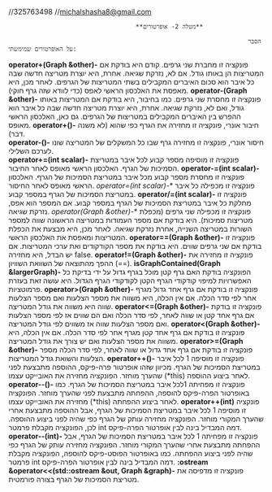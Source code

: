                                        
//325763498
//michalshasha8@gmail.com

                                       **מטלה 2- אופרטורים**
                                                                     
                                                                      הסבר על האופרטורים שמימשתי:
**operator+(Graph &other)-**  פונקציה זו מחברת שני גרפים.
 קודם היא בודקת אם המטריצות הן באותו גודל. אם לא, נזרקת שגיאה. 
 אחרת, היא יוצרת מטריצה חדשה שבה כל איבר הוא סכום האיברים המקבילים בשתי המטריצות של הגרפים.
 לאחר מכן, היא מאפסת את האלכסון הראשי לאפס (כדי לוודא שזה גרף חוקי). 
**operator-(Graph &other)-**  פונקציה זו מחסרת שני גרפים.
 כמו בחיבור, היא בודקת אם המטריצות באותו גודל, ואם לא, נזרקת שגיאה. 
 אחרת, היא יוצרת מטריצה חדשה שבה כל איבר הוא ההפרש בין האיברים המקבילים במטריצות של הגרפים.
 גם כאן, האלכסון הראשי מאופס. 
**operator+()-**  חיבור אונרי, פונקציה זו מחזירה את הגרף כפי שהוא (לא משנה דבר).     
**operator-()-**  חיסור אונרי, פונקציה זו מחזירה גרף שבו כל המשקלים של המטריצה שונו לערכם השלילי.  
**operator+=(int scalar)-**  פונקציה זו מוסיפה מספר קבוע לכל איבר במטריצת הסמיכות של הגרף. האלכסון הראשי מאופס לאחר החיבור.
**operator-=(int scalar)-**  פונקציה זו מחסרת מספר קבוע מכל איבר במטריצת הסמיכות של הגרף. האלכסון  הראשי מאופס לאחר החיסור.
**operator*=(int scalar)-**  פונקציה זו מכפילה כל איבר במטריצת הסמיכות של הגרף במספר קבוע.
**operator/=(int scalar)-**  פונקציה זו מחלקת כל איבר במטריצת הסמיכות של הגרף במספר קבוע. אם המספר הוא אפס, נזרקת שגיאה.
**operator*(Graph &other)-**   פונקציה זו מכפילה שני גרפים (מכפלת מטריצות סמיכות). היא בודקת אם מספר העמודות במטריצה הראשונה שווה למספר השורות במטריצה השנייה, אחרת נזרקת שגיאה. לאחר מכן, היא מבצעת את הכפלת המטריצות ומאפסת את האלכסון הראשי.
**operator==(Graph &other)-**  פונקציה זו בודקת אם שני גרפים שווים. היא בודקת את מספר הקודקודים ואת ערכי המטריצות. אם יש הבדל, היא מחזירה false.
**operator!=(Graph &other)-**  פונקציה זו מחזירה את ההפך מהתוצאה של השוואת השוויון (==).
**isGraphContained(Graph &largerGraph)-**  הפונקציה בודקת האם גרף קטן מוכל בגרף גדול על ידי בדיקת כל האפשרויות למיפוי קודקודי הגרף הקטן לקודקודי הגרף הגדול. היא עושה זאת בעזרת פרמוטציות.
**operator>(Graph &other)-** פונקציה זו בודקת אם גרף אחד גדול מגרף אחר לפי סדר הכלה. אם אין הכלה, היא משווה את מספר הצלעות ואם מספר הצלעות שווה היא משווה את גודל המטריצה.
**operator<=(Graph &other)-**  פונקציה זו בודקת אם גרף אחד קטן או שווה לאחר, לפי סדר הכלה ואם הם שווים אז לפי מספר הצלעות ואם מספר הצלעות שווה אז משווים לפי גודל המטריצה.
**operator<(Graph &other)-**   פונקציה זו בודקת אם גרף אחד קטן מגרף אחר לפי סדר הכלה. אם אין הכלה, היא משווה את מספר הצלעות ואם יש צורך את גודל המטריצה.
**operator>=(Graph &other)-** פונקציה זו בודקת אם גרף אחד גדול או שווה לאחר, לפי סדר הכלה מספר הצלעות והשואת גודל המטריצות.
**operator++()-**  פונקציה זו מוסיפה 1 לכל איבר במטריצת הסמיכות של הגרף. מכיוון שזהו אופרטור פרה-פיקס, ההוספה מתבצעת לפני שהערך מוחזר. הפונקציה מחזירה את האובייקט עצמו (*this) לאחר ביצוע ההוספה.
**operator--()-**  פונקציה זו מפחיתה 1לכל איבר במטריצת הסמיכות של הגרף. כמו באופרטור הפרה-פיקס להוספה, ההפחתה מתבצעת לפני שהערך מוחזר. הפונקציה מחזירה את האובייקט עצמו (*this) לאחר ביצוע ההפחתה.
**operator++(int)**  פונקציה זו מוסיפה 1 לכל איבר במטריצת הסמיכות של הגרף, אבל ההוספה מתבצעת אחרי שהערך המקורי מוחזר. הפונקציה מחזירה עותק של הגרף כפי שהיה לפני ביצוע ההוספה. לכן, הפונקציה מקבלת פרמטר int דמה המבדיל בינה לבין אופרטור הפרה-פיקס.
**operator--(int)-**  פונקציה זו מפחיתה 1 לכל איבר במטריצת הסמיכות של הגרף, אבל ההפחתה מתבצעת אחרי שהערך המקורי מוחזר. הפונקציה מחזירה עותק של הגרף כפי שהיה לפני ביצוע ההפחתה. כמו באופרטור הפוסט-פיקס להוספה, הפונקציה מקבלת פרמטר int דמה המבדיל בינה לבין אופרטור הפרה-פיקס.
**:ostream &operator<<(std::ostream &out, Graph &graph)-** פונקציה זו מדפיסה את מטריצת הסמיכות של הגרף בצורה פורמטית.